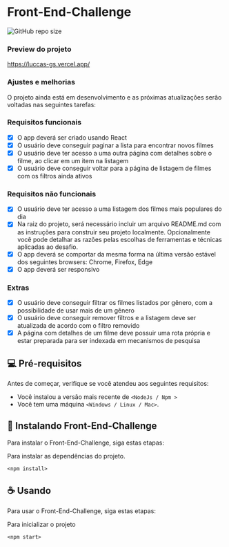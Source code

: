 # Front-End-Challenge

![GitHub repo size](https://img.shields.io/github/repo-size/Lucass-Gs/front-end-challenge)

### Preview do projeto

https://luccas-gs.vercel.app/


### Ajustes e melhorias

O projeto ainda está em desenvolvimento e as próximas atualizações serão voltadas nas seguintes tarefas:

### Requisitos funcionais

- [x] O app deverá ser criado usando React
- [x] O usuário deve conseguir paginar a lista para encontrar novos filmes
- [x] O usuário deve ter acesso a uma outra página com detalhes sobre o filme, ao clicar em um item na listagem
- [x] O usuário deve conseguir voltar para a página de listagem de filmes com os filtros ainda ativos

### Requisitos não funcionais

- [x] O usuário deve ter acesso a uma listagem dos filmes mais populares do dia
- [x] Na raiz do projeto, será necessário incluir um arquivo README.md com as instruções para construir seu projeto localmente. Opcionalmente você pode detalhar as razões pelas escolhas de ferramentas e técnicas aplicadas ao desafio.
- [x] O app deverá se comportar da mesma forma na última versão estável dos seguintes browsers: Chrome, Firefox, Edge
- [x] O app deverá ser responsivo

### Extras

- [x] O usuário deve conseguir filtrar os filmes listados por gênero, com a possibilidade de usar mais de um gênero
- [x] O usuário deve conseguir remover filtros e a listagem deve ser atualizada de acordo com o filtro removido
- [x] A página com detalhes de um filme deve possuir uma rota própria e estar preparada para ser indexada em mecanismos de pesquisa

## 💻 Pré-requisitos

Antes de começar, verifique se você atendeu aos seguintes requisitos:

* Você instalou a versão mais recente de `<NodeJs / Npm >`
* Você tem uma máquina `<Windows / Linux / Mac>`.

## 🚀 Instalando Front-End-Challenge

Para instalar o Front-End-Challenge, siga estas etapas:

   Para instalar as dependências do projeto.
```
<npm install>
```
  
## ☕ Usando <Front-End-Challenge>

Para usar o Front-End-Challenge, siga estas etapas:

   Para inicializar o projeto
```
<npm start>
```





